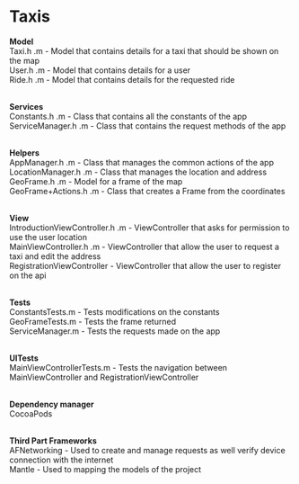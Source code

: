 # Taxis

<b>Model</b><br>
Taxi.h .m - Model that contains details for a taxi that should be shown on the map<br>
User.h .m - Model that contains details for a user<br>
Ride.h .m - Model that contains details for the requested ride<br><br>

<b>Services</b><br>
Constants.h .m - Class that contains all the constants of the app<br>
ServiceManager.h .m - Class that contains the request methods of the app<br><br>

<b>Helpers</b><br>
AppManager.h .m - Class that manages the common actions of the app<br>
LocationManager.h .m - Class that manages the location and address<br>
GeoFrame.h .m - Model for a frame of the map<br>
GeoFrame+Actions.h .m - Class that creates a Frame from the coordinates<br><br>

<b>View</b><br>
IntroductionViewController.h .m - ViewController that asks for permission to use the user location<br>
MainViewController.h .m - ViewController that allow the user to request a taxi and edit the address<br>
RegistrationViewController - ViewController that allow the user to register on the api<br><br>

<b>Tests</b><br>
ConstantsTests.m - Tests modifications on the constants<br>
GeoFrameTests.m - Tests the frame returned<br>
ServiceManager.m - Tests the requests made on the app<br><br>

<b>UITests</b><br>
MainViewControllerTests.m - Tests the navigation between MainViewController and RegistrationViewController<br><br>

<b>Dependency manager</b><br>
CocoaPods<br><br>

<b>Third Part Frameworks</b><br>
AFNetworking - Used to create and manage requests as well verify device connection with the internet<br>
Mantle - Used to mapping the models of the project<br><br><br>

